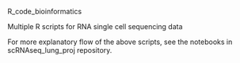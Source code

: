 R_code_bioinformatics

Multiple R scripts for RNA single cell sequencing data


For more explanatory flow of the above scripts, see the notebooks in scRNAseq_lung_proj repository.